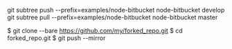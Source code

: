 git subtree push --prefix=examples/node-bitbucket node-bitbucket develop
git subtree pull --prefix=examples/node-bitbucket node-bitbucket master


$ git clone --bare https://github.com/my/forked_repo.git
<delete forked_repo on GitHub>
<recreate repo on GitHub using same name>
$ cd forked_repo.git
$ git push --mirror